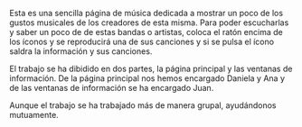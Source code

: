  Esta es una sencilla página de música dedicada a mostrar un poco de los gustos musicales de los creadores de esta misma. Para poder escucharlas y saber un poco de de estas bandas o artistas, coloca el ratón encima de los íconos y se reproducirá una de sus canciones y si se pulsa el ícono saldra la información y sus canciones.

 El trabajo se ha dibidido en dos partes, la página principal y las ventanas de información. De la página principal nos hemos encargado Daniela y Ana y de las ventanas de información se ha encargado Juan.

 Aunque el trabajo se ha trabajado más de manera grupal, ayudándonos mutuamente.

